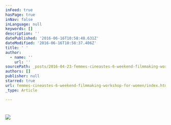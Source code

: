 ```yaml
---
inFeed: true
hasPage: true
inNav: false
inLanguage: null
keywords: []
description: ''
datePublished: '2016-06-16T10:58:48.631Z'
dateModified: '2016-06-16T10:58:37.406Z'
title: ' '
author:
  - name: ''
    url: ''
sourcePath: _posts/2016-04-23-femmes-cineastes-6-weekend-filmmaking-workshop-for-women.md
authors: []
publisher: null
starred: true
url: femmes-cineastes-6-weekend-filmmaking-workshop-for-women/index.html
_type: Article

---
```

# ![](https://the-grid-user-content.s3-us-west-2.amazonaws.com/b6e33d81-443a-4611-a308-cb202624d3d1.png)